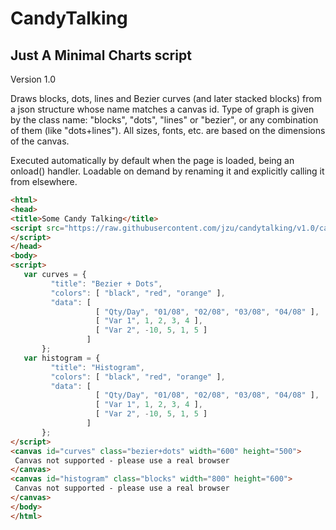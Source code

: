 CandyTalking
============

Just A Minimal Charts script
----------------------------

Version 1.0

Draws blocks, dots, lines and Bezier curves (and later stacked blocks)
from a json structure whose name matches a canvas id. Type of graph is
given by the class name: "blocks", "dots", "lines" or "bezier", or any
combination of them (like "dots+lines"). All sizes, fonts, etc. are 
based on the dimensions of the canvas. 

Executed automatically by default when the page is loaded, being an 
onload() handler. Loadable on demand by renaming it and explicitly 
calling it from elsewhere.


```html
<html>
<head>
<title>Some Candy Talking</title>
<script src="https://raw.githubusercontent.com/jzu/candytalking/v1.0/candytalking.js">
</script>
</head>
<body>
<script>
   var curves = {
         "title": "Bezier + Dots",
         "colors": [ "black", "red", "orange" ],
         "data": [
                   [ "Qty/Day", "01/08", "02/08", "03/08", "04/08" ],
                   [ "Var 1", 1, 2, 3, 4 ],
                   [ "Var 2", -10, 5, 1, 5 ]
                 ]
       };
   var histogram = {
         "title": "Histogram",
         "colors": [ "black", "red", "orange" ],
         "data": [
                   [ "Qty/Day", "01/08", "02/08", "03/08", "04/08" ],
                   [ "Var 1", 1, 2, 3, 4 ],
                   [ "Var 2", -10, 5, 1, 5 ]
                 ]
       };
</script>
<canvas id="curves" class="bezier+dots" width="600" height="500">
 Canvas not supported - please use a real browser
</canvas>
<canvas id="histogram" class="blocks" width="800" height="600">
 Canvas not supported - please use a real browser
</canvas>
</body>
</html>
```
